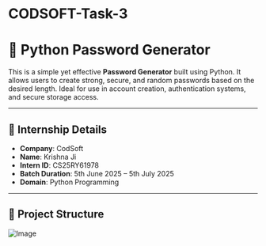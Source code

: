 # CODSOFT-Task-3

# 🔐 Python Password Generator

This is a simple yet effective **Password Generator** built using Python. It allows users to create strong, secure, and random passwords based on the desired length. Ideal for use in account creation, authentication systems, and secure storage access.

---

## 📌 Internship Details

- **Company**: CodSoft  
- **Name**: Krishna Ji  
- **Intern ID**: CS25RY61978  
- **Batch Duration**: 5th June 2025 – 5th July 2025  
- **Domain**: Python Programming  

---

## 📂 Project Structure
![Image](https://github.com/user-attachments/assets/e907d13b-a7c6-4126-89c7-f10f25c0d14a)

